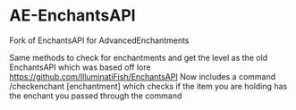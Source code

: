 # AE-EnchantsAPI
Fork of EnchantsAPI for AdvancedEnchantments

Same methods to check for enchantments and get the level as the old EnchantsAPI which was based off lore https://github.com/IlluminatiFish/EnchantsAPI
Now includes a command /checkenchant [enchantment] which checks if the item you are holding has the enchant you passed through the command
